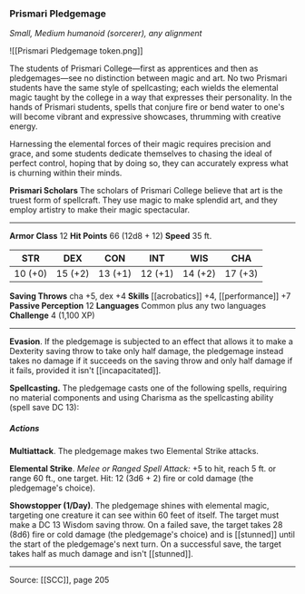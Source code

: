 ### Prismari Pledgemage
_Small, Medium humanoid (sorcerer), any alignment_

![[Prismari Pledgemage token.png]]

The students of Prismari College—first as apprentices and then as pledgemages—see no distinction between magic and art. No two Prismari students have the same style of spellcasting; each wields the elemental magic taught by the college in a way that expresses their personality. In the hands of Prismari students, spells that conjure fire or bend water to one's will become vibrant and expressive showcases, thrumming with creative energy.

Harnessing the elemental forces of their magic requires precision and grace, and some students dedicate themselves to chasing the ideal of perfect control, hoping that by doing so, they can accurately express what is churning within their minds.


**Prismari Scholars** The scholars of Prismari College believe that art is the truest form of spellcraft. They use magic to make splendid art, and they employ artistry to make their magic spectacular.





---

**Armor Class** 12
**Hit Points** 66 (12d8 + 12)
**Speed** 35 ft.

| STR     | DEX     | CON     | INT     | WIS     | CHA     |
|---------|---------|---------|---------|---------|---------|
| 10 (+0) | 15 (+2) | 13 (+1) | 12 (+1) | 14 (+2) | 17 (+3) |

**Saving Throws** cha +5, dex +4
**Skills** [[acrobatics]] +4, [[performance]] +7
**Passive Perception** 12
**Languages** Common plus any two languages
**Challenge** 4 (1,100 XP)

---

**Evasion**. If the pledgemage is subjected to an effect that allows it to make a Dexterity saving throw to take only half damage, the pledgemage instead takes no damage if it succeeds on the saving throw and only half damage if it fails, provided it isn't [[incapacitated]].

**Spellcasting.** The pledgemage casts one of the following spells, requiring no material components and using Charisma as the spellcasting ability (spell save DC 13):

##### Actions
**Multiattack**. The pledgemage makes two Elemental Strike attacks.

**Elemental Strike**. _Melee or Ranged Spell Attack:_ +5 to hit, reach 5 ft. or range 60 ft., one target. Hit: 12 (3d6 + 2) fire or cold damage (the pledgemage's choice).

**Showstopper (1/Day)**. The pledgemage shines with elemental magic, targeting one creature it can see within 60 feet of itself. The target must make a DC 13 Wisdom saving throw. On a failed save, the target takes 28 (8d6) fire or cold damage (the pledgemage's choice) and is [[stunned]] until the start of the pledgemage's next turn. On a successful save, the target takes half as much damage and isn't [[stunned]].


---

Source: [[SCC]], page 205